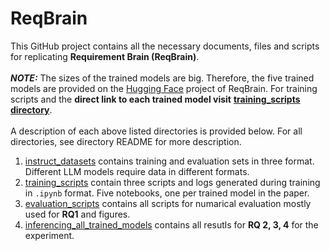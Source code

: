 # ReqBrain 

This GitHub project contains all the necessary documents, files and scripts for replicating **Requirement Brain (ReqBrain)**.<br><br>
***NOTE:*** The sizes of the trained models are big. Therefore, the five trained models are provided on the [Hugging Face](https://huggingface.co/REELICIT) project of ReqBrain. For training scripts and the **direct link to each trained model visit** **[training_scripts directory](https://github.com/REELICIT/reqbrain_rep_package/tree/main/training_scripts)**. <br><br>
A description of each above listed directories is provided below. For all directories, see directory README for more description.<br>


1. [instruct_datasets](https://github.com/REELICIT/reqbrain_rep_package/tree/main/instruct_datasets) contains training and evaluation sets in three format. Different LLM models require data in different formats.
2. [training_scripts](https://github.com/REELICIT/reqbrain_rep_package/tree/main/training_scripts) contain three scripts and logs generated during training in ```.ipynb``` format. Five notebooks, one per trained model in the paper.
3. [evaluation_scripts](https://github.com/REELICIT/reqbrain_rep_package/tree/main/evaluation_scripts) contains all scripts for numarical evaluation mostly used for **RQ1** and figures.
4. [inferencing_all_trained_models](https://github.com/REELICIT/reqbrain_rep_package/tree/main/inferencing_all_trained_models) contains all resutls for **RQ 2, 3, 4** for the experiment.  
